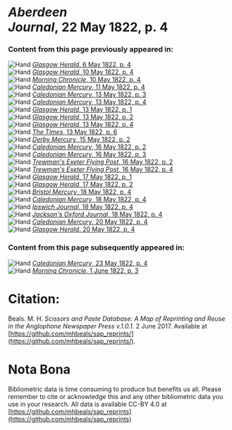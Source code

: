 # *Aberdeen Journal*, 22 May 1822, p. 4  
  
### Content from this page previously appeared in:  
![Hand](http://scissorsandpaste.net/wp-content/uploads/2017/06/smallhandpointer.png) [*Glasgow Herald*, 6 May 1822, p. 4](https://mhbeals.github.io/sap_html/Glasgow-Herald/Glasgow-Herald-6-May-1822-p-4)  
![Hand](http://scissorsandpaste.net/wp-content/uploads/2017/06/smallhandpointer.png) [*Glasgow Herald*, 10 May 1822, p. 4](https://mhbeals.github.io/sap_html/Glasgow-Herald/Glasgow-Herald-10-May-1822-p-4)  
![Hand](http://scissorsandpaste.net/wp-content/uploads/2017/06/smallhandpointer.png) [*Morning Chronicle*, 10 May 1822, p. 4](https://mhbeals.github.io/sap_html/Morning-Chronicle/Morning-Chronicle-10-May-1822-p-4)  
![Hand](http://scissorsandpaste.net/wp-content/uploads/2017/06/smallhandpointer.png) [*Caledonian Mercury*, 11 May 1822, p. 4](https://mhbeals.github.io/sap_html/Caledonian-Mercury/Caledonian-Mercury-11-May-1822-p-4)  
![Hand](http://scissorsandpaste.net/wp-content/uploads/2017/06/smallhandpointer.png) [*Caledonian Mercury*, 13 May 1822, p. 3](https://mhbeals.github.io/sap_html/Caledonian-Mercury/Caledonian-Mercury-13-May-1822-p-3)  
![Hand](http://scissorsandpaste.net/wp-content/uploads/2017/06/smallhandpointer.png) [*Caledonian Mercury*, 13 May 1822, p. 4](https://mhbeals.github.io/sap_html/Caledonian-Mercury/Caledonian-Mercury-13-May-1822-p-4)  
![Hand](http://scissorsandpaste.net/wp-content/uploads/2017/06/smallhandpointer.png) [*Glasgow Herald*, 13 May 1822, p. 1](https://mhbeals.github.io/sap_html/Glasgow-Herald/Glasgow-Herald-13-May-1822-p-1)  
![Hand](http://scissorsandpaste.net/wp-content/uploads/2017/06/smallhandpointer.png) [*Glasgow Herald*, 13 May 1822, p. 2](https://mhbeals.github.io/sap_html/Glasgow-Herald/Glasgow-Herald-13-May-1822-p-2)  
![Hand](http://scissorsandpaste.net/wp-content/uploads/2017/06/smallhandpointer.png) [*Glasgow Herald*, 13 May 1822, p. 4](https://mhbeals.github.io/sap_html/Glasgow-Herald/Glasgow-Herald-13-May-1822-p-4)  
![Hand](http://scissorsandpaste.net/wp-content/uploads/2017/06/smallhandpointer.png) [*The Times*, 13 May 1822, p. 6](https://mhbeals.github.io/sap_html/The-Times/The-Times-13-May-1822-p-6)  
![Hand](http://scissorsandpaste.net/wp-content/uploads/2017/06/smallhandpointer.png) [*Derby Mercury*, 15 May 1822, p. 2](https://mhbeals.github.io/sap_html/Derby-Mercury/Derby-Mercury-15-May-1822-p-2)  
![Hand](http://scissorsandpaste.net/wp-content/uploads/2017/06/smallhandpointer.png) [*Caledonian Mercury*, 16 May 1822, p. 2](https://mhbeals.github.io/sap_html/Caledonian-Mercury/Caledonian-Mercury-16-May-1822-p-2)  
![Hand](http://scissorsandpaste.net/wp-content/uploads/2017/06/smallhandpointer.png) [*Caledonian Mercury*, 16 May 1822, p. 3](https://mhbeals.github.io/sap_html/Caledonian-Mercury/Caledonian-Mercury-16-May-1822-p-3)  
![Hand](http://scissorsandpaste.net/wp-content/uploads/2017/06/smallhandpointer.png) [*Trewman's Exeter Flying Post*, 16 May 1822, p. 2](https://mhbeals.github.io/sap_html/Trewman's-Exeter-Flying-Post/Trewman's-Exeter-Flying-Post-16-May-1822-p-2)  
![Hand](http://scissorsandpaste.net/wp-content/uploads/2017/06/smallhandpointer.png) [*Trewman's Exeter Flying Post*, 16 May 1822, p. 4](https://mhbeals.github.io/sap_html/Trewman's-Exeter-Flying-Post/Trewman's-Exeter-Flying-Post-16-May-1822-p-4)  
![Hand](http://scissorsandpaste.net/wp-content/uploads/2017/06/smallhandpointer.png) [*Glasgow Herald*, 17 May 1822, p. 1](https://mhbeals.github.io/sap_html/Glasgow-Herald/Glasgow-Herald-17-May-1822-p-1)  
![Hand](http://scissorsandpaste.net/wp-content/uploads/2017/06/smallhandpointer.png) [*Glasgow Herald*, 17 May 1822, p. 2](https://mhbeals.github.io/sap_html/Glasgow-Herald/Glasgow-Herald-17-May-1822-p-2)  
![Hand](http://scissorsandpaste.net/wp-content/uploads/2017/06/smallhandpointer.png) [*Bristol Mercury*, 18 May 1822, p. 4](https://mhbeals.github.io/sap_html/Bristol-Mercury/Bristol-Mercury-18-May-1822-p-4)  
![Hand](http://scissorsandpaste.net/wp-content/uploads/2017/06/smallhandpointer.png) [*Caledonian Mercury*, 18 May 1822, p. 4](https://mhbeals.github.io/sap_html/Caledonian-Mercury/Caledonian-Mercury-18-May-1822-p-4)  
![Hand](http://scissorsandpaste.net/wp-content/uploads/2017/06/smallhandpointer.png) [*Ipswich Journal*, 18 May 1822, p. 4](https://mhbeals.github.io/sap_html/Ipswich-Journal/Ipswich-Journal-18-May-1822-p-4)  
![Hand](http://scissorsandpaste.net/wp-content/uploads/2017/06/smallhandpointer.png) [*Jackson's Oxford Journal*, 18 May 1822, p. 4](https://mhbeals.github.io/sap_html/Jackson's-Oxford-Journal/Jackson's-Oxford-Journal-18-May-1822-p-4)  
![Hand](http://scissorsandpaste.net/wp-content/uploads/2017/06/smallhandpointer.png) [*Caledonian Mercury*, 20 May 1822, p. 4](https://mhbeals.github.io/sap_html/Caledonian-Mercury/Caledonian-Mercury-20-May-1822-p-4)  
![Hand](http://scissorsandpaste.net/wp-content/uploads/2017/06/smallhandpointer.png) [*Glasgow Herald*, 20 May 1822, p. 4](https://mhbeals.github.io/sap_html/Glasgow-Herald/Glasgow-Herald-20-May-1822-p-4)  
  
### Content from this page subsequently appeared in:  
![Hand](http://scissorsandpaste.net/wp-content/uploads/2017/06/smallhandpointer.png) [*Caledonian Mercury*, 23 May 1822, p. 4](https://mhbeals.github.io/sap_html/Caledonian-Mercury/Caledonian-Mercury-23-May-1822-p-4)  
![Hand](http://scissorsandpaste.net/wp-content/uploads/2017/06/smallhandpointer.png) [*Morning Chronicle*, 1 June 1822, p. 3](https://mhbeals.github.io/sap_html/Morning-Chronicle/Morning-Chronicle-1-June-1822-p-3)  


# Citation: 

Beals. M. H. *Scissors and Paste Database: A Map of Reprinting and Reuse in the Anglophone Newspaper Press v.1.0.1.* 2 June 2017. Available at [https://github.com/mhbeals/sap_reprints/](https://github.com/mhbeals/sap_reprints/). 

# Nota Bona

Bibliometric data is time consuming to produce but benefits us all. Please remember to cite or acknowledge this and any other bibliometric data you use in your research. All data is available CC-BY 4.0 at [https://github.com/mhbeals/sap_reprints](https://github.com/mhbeals/sap_reprints)